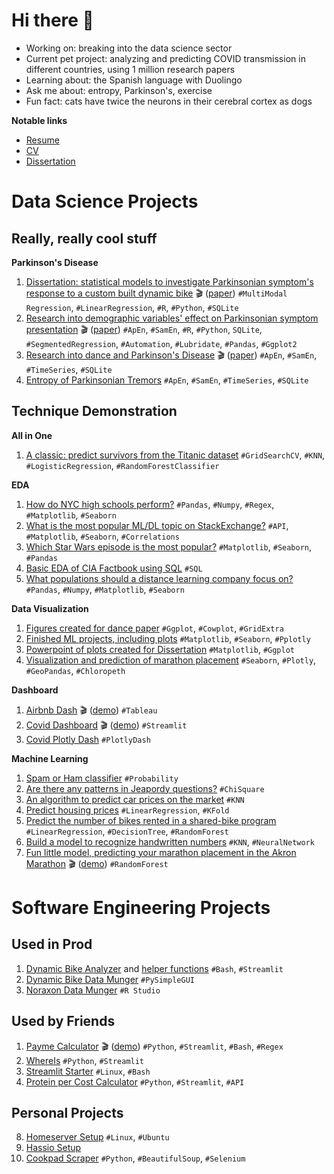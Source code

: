 # Hi there 👋

- Working on: breaking into the data science sector
- Current pet project: analyzing and predicting COVID transmission in different countries, using 1 million research papers
- Learning about: the Spanish language with Duolingo
- Ask me about: entropy, Parkinson's, exercise
- Fun fact: cats have twice the neurons in their cerebral cortex as dogs

__Notable links__

- [Resume](https://resume.peti.work)
- [CV](https://cv.peti.work)
- [Dissertation](http://rave.ohiolink.edu/etdc/view?acc_num=kent1625846829132496)

# Data Science Projects

## Really, really cool stuff

__Parkinson's Disease__

1. [Dissertation: statistical models to investigate Parkinsonian symptom's response to a custom built dynamic bike](https://github.com/pomkos/dissert) 🎬 ([paper](http://rave.ohiolink.edu/etdc/view?acc_num=kent1625846829132496)) `#MultiModal Regression`, `#LinearRegression`, `#R`, `#Python`, `#SQLite`
2. [Research into demographic variables' effect on Parkinsonian symptom presentation](https://github.com/pomkos/dynamic_cycling_paper_2022)  🎬 ([paper](https://www.frontiersin.org/articles/10.3389/fresc.2022.858401)) `#ApEn`, `#SamEn`, `#R`, `#Python`, `SQLite`, `#SegmentedRegression`, `#Automation`, `#Lubridate`, `#Pandas`, `#Ggplot2`
3. [Research into dance and Parkinson's Disease](https://github.com/pomkos/dance_flow) 🎬 ([paper](https://doi.org/10.3390/ijerph19020655)) `#ApEn`, `#SamEn`, `#TimeSeries`, `#SQLite`
4. [Entropy of Parkinsonian Tremors](https://github.com/pomkos/entropy_tremor) `#ApEn`, `#SamEn`, `#TimeSeries`, `#SQLite`


## Technique Demonstration

__All in One__

1. [A classic: predict survivors from the Titanic dataset](https://github.com/pomkos/Finished-Projects/blob/master/14.%20ML%20Workflow.ipynb) `#GridSearchCV`, `#KNN`, `#LogisticRegression`, `#RandomForestClassifier`

__EDA__

1. [How do NYC high schools perform?](https://github.com/pomkos/Finished-Projects/blob/master/01.%20NYC%20High%20Schools.ipynb) `#Pandas`, `#Numpy`, `#Regex`, `#Matplotlib`, `#Seaborn`
2. [What is the most popular ML/DL topic on StackExchange?](https://github.com/pomkos/Finished-Projects/blob/master/05.%20StackExchange%20Tags.ipynb) `#API`, `#Matplotlib`, `#Seaborn`, `#Correlations`
3. [Which Star Wars episode is the most popular?](https://github.com/pomkos/Finished-Projects/blob/master/02.%20Star%20Wars%20Survey.ipynb) `#Matplotlib`, `#Seaborn`, `#Pandas`
4. [Basic EDA of CIA Factbook using SQL](https://github.com/pomkos/Finished-Projects/blob/master/03.%20CIA%20Factbook.ipynb) `#SQL`
5. [What populations should a distance learning company focus on?](https://github.com/pomkos/Finished-Projects/blob/master/04.%20Elearning%20Markets.ipynb) `#Pandas`, `#Numpy`, `#Matplotlib`, `#Seaborn`

__Data Visualization__

1. [Figures created for dance paper](https://www.mdpi.com/1660-4601/19/2/655) `#Ggplot`, `#Cowplot`, `#GridExtra`
2. [Finished ML projects, including plots](https://github.com/pomkos/Finished-Projects) `#Matplotlib`, `#Seaborn`, `#Pplotly`
3. [Powerpoint of plots created for Dissertation](https://etd.ohiolink.edu/apexprod/rws_olink/r/1501/10?clear=10&p10_accession_num=kent1625846829132496) `#Matplotlib`, `#Ggplot`
4. [Visualization and prediction of marathon placement](https://share.streamlit.io/pomkos/marathon-fiesta/main/marathon_st.py) `#Seaborn`, `#Plotly`, `#GeoPandas`, `#Chloropeth`

__Dashboard__

1. [Airbnb Dash](https://public.tableau.com/app/profile/peter8115/viz/AirBnBPrices2019/Dashboard1) 🎬 ([demo](https://public.tableau.com/app/profile/peter8115/viz/AirBnBPrices2019/Dashboard1)) `#Tableau`
2. [Covid Dashboard](https://github.com/pomkos/covid_dash) 🎬 ([demo](https://covid.peti.work)) `#Streamlit`
3. [Covid Plotly Dash](https://github.com/pomkos/covid_w_plotlydash) `#PlotlyDash`

__Machine Learning__

1. [Spam or Ham classifier](https://github.com/pomkos/Finished-Projects/blob/master/07.%20Spam%20Filter.ipynb) `#Probability`
2. [Are there any patterns in Jeapordy questions?](https://github.com/pomkos/Finished-Projects/blob/master/08.%20Winning%20Jeopardy.ipynb) `#ChiSquare`
3. [An algorithm to predict car prices on the market](https://github.com/pomkos/Finished-Projects/blob/master/09.%20Predicting%20Car%20Prices.ipynb) `#KNN`
4. [Predict housing prices](https://github.com/pomkos/Finished-Projects/blob/master/10.%20Predicting%20House%20Sale%20Prices.ipynb) `#LinearRegression`, `#KFold`
5. [Predict the number of bikes rented in a shared-bike program](https://github.com/pomkos/Finished-Projects/blob/master/12.%20Predicting%20Bike%20Rentals.ipynb) `#LinearRegression`, `#DecisionTree`, `#RandomForest`
6. [Build a model to recognize handwritten numbers](https://github.com/pomkos/Finished-Projects/blob/master/13.%20Building%20A%20Handwritten%20Digits%20Classifier.ipynb) `#KNN`, `#NeuralNetwork` 
7. [Fun little model, predicting your marathon placement in the Akron Marathon](https://github.com/pomkos/marathon-fiesta) 🎬 ([demo](https://marathon.peti.work)) `#RandomForest`

# Software Engineering Projects

## Used in Prod
1. [Dynamic Bike Analyzer](https://github.com/pomkos/dynamic_biking) and [helper functions](https://github.com/pomkos/dynbike_helper_functions) `#Bash`, `#Streamlit`
2. [Dynamic Bike Data Munger](https://github.com/pomkos/biking) `#PySimpleGUI`
3. [Noraxon Data Munger](https://github.com/pomkos/dancing) `#R Studio`

## Used by Friends
1. [Payme Calculator](https://github.com/pomkos/payme) 🎬 ([demo](https://payme.peti.work)) `#Python`, `#Streamlit`, `#Bash`, `#Regex`
2. [WhereIs](https://github.com/pomkos/whereis) `#Python`, `#Streamlit`
3. [Streamlit Starter](https://github.com/pomkos/streamlit_starter) `#Linux`, `#Bash`
4. [Protein per Cost Calculator](https://github.com/pomkos/brotein) `#Python`, `#Streamlit`, `#API`

## Personal Projects
8. [Homeserver Setup](https://github.com/pomkos/homeserver) `#Linux`, `#Ubuntu`
9. [Hassio Setup](https://github.com/pomkos/hassio_config)
11. [Cookpad Scraper](https://github.com/pomkos/cookpad_scrape) `#Python`, `#BeautifulSoup`, `#Selenium`
